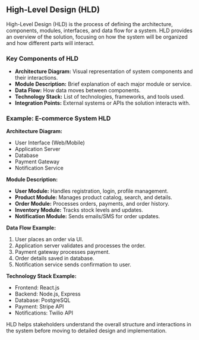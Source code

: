 ## High-Level Design (HLD)

High-Level Design (HLD) is the process of defining the architecture, components, modules, interfaces, and data flow for a system. HLD provides an overview of the solution, focusing on how the system will be organized and how different parts will interact.

### Key Components of HLD
- **Architecture Diagram:** Visual representation of system components and their interactions.
- **Module Description:** Brief explanation of each major module or service.
- **Data Flow:** How data moves between components.
- **Technology Stack:** List of technologies, frameworks, and tools used.
- **Integration Points:** External systems or APIs the solution interacts with.

### Example: E-commerce System HLD

**Architecture Diagram:**
- User Interface (Web/Mobile)
- Application Server
- Database
- Payment Gateway
- Notification Service

**Module Description:**
- **User Module:** Handles registration, login, profile management.
- **Product Module:** Manages product catalog, search, and details.
- **Order Module:** Processes orders, payments, and order history.
- **Inventory Module:** Tracks stock levels and updates.
- **Notification Module:** Sends emails/SMS for order updates.

**Data Flow Example:**
1. User places an order via UI.
2. Application server validates and processes the order.
3. Payment gateway processes payment.
4. Order details saved in database.
5. Notification service sends confirmation to user.

**Technology Stack Example:**
- Frontend: React.js
- Backend: Node.js, Express
- Database: PostgreSQL
- Payment: Stripe API
- Notifications: Twilio API

HLD helps stakeholders understand the overall structure and interactions in the system before moving to detailed design and implementation.